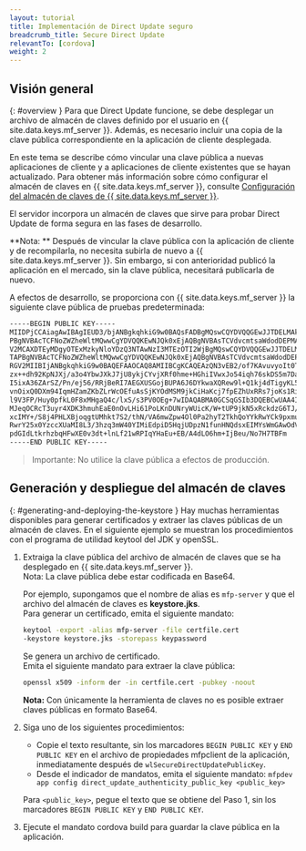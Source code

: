```yaml
---
layout: tutorial
title: Implementación de Direct Update seguro
breadcrumb_title: Secure Direct Update
relevantTo: [cordova]
weight: 2
---
```


## Visión general
{: #overview }
Para que Direct Update funcione, se debe desplegar un archivo de almacén de claves definido por el usuario en {{ site.data.keys.mf_server }}. Además, es necesario incluir una copia de la clave pública correspondiente en la aplicación de cliente desplegada.

En este tema se describe cómo vincular una clave pública a nuevas aplicaciones de cliente y a aplicaciones de cliente existentes que se hayan actualizado. Para obtener más información sobre cómo configurar el almacén de claves en {{ site.data.keys.mf_server }}, consulte [Configuración del almacén de claves de {{ site.data.keys.mf_server }}](../../../authentication-and-security/configuring-the-mobilefirst-server-keystore/).

El servidor incorpora un almacén de claves que sirve para probar Direct Update de forma segura en las fases de desarrollo.

**Nota: **
Después de vincular la clave pública con la aplicación de cliente y de recompilarla, no necesita subirla de nuevo a {{ site.data.keys.mf_server }}. Sin embargo, si con anterioridad publicó la aplicación en el mercado, sin la clave pública, necesitará publicarla de nuevo.

A efectos de desarrollo, se proporciona con {{ site.data.keys.mf_server }} la siguiente clave pública de pruebas predeterminada:

```xml
-----BEGIN PUBLIC KEY-----
MIIDPjCCAiagAwIBAgIEUD3/bjANBgkqhkiG9w0BAQsFADBgMQswCQYDVQQGEwJJTDELMAkGA1UECBMCSUwxETA
PBgNVBAcTCFNoZWZheWltMQwwCgYDVQQKEwNJQk0xEjAQBgNVBAsTCVdvcmtsaWdodDEPMA0GA1UEAxMGV0wgRG
V2MCAXDTEyMDgyOTExMzkyNloYDzQ3NTAwNzI3MTEzOTI2WjBgMQswCQYDVQQGEwJJTDELMAkGA1UECBMCSUwxE
TAPBgNVBAcTCFNoZWZheWltMQwwCgYDVQQKEwNJQk0xEjAQBgNVBAsTCVdvcmtsaWdodDEPMA0GA1UEAxMGV0wg
RGV2MIIBIjANBgkqhkiG9w0BAQEFAAOCAQ8AMIIBCgKCAQEAzQN3vEB2/of7KAvuvyoIt0T7cjaSTjnOBm0N3+q
zx++dh92KpNJXj/a3o4YbwJXkJ7jU8ykjCYvjXRf0hme+HGhiIVwxJo54iqh76skDS5m7DaseFdndZUJ4p7NFVw
I5ixA36ZArSZ/Pn/ej56/RRjBeRI7AEGXUSGojBUPA6J6DYkwaXQRew9l+Q1kj4dTigyKL5Os0vNFaQyYu+bT2E
vnOixQ0DXm94IqmHZamZKbZLrWcOEfuAsSjKYOdMSM9jkCiHaKcj7fpEZhUxRRs7joKs1Ri4ihs6JeUvMEiG4gK
l9V3FP/Huy0pfkL0F8xMHgaQ4c/lxS/s3PV0OEg+7wIDAQABMA0GCSqGSIb3DQEBCwUAA4IBAQAgEhhqRl2Rgkt
MJeqOCRcT3uyr4XDK3hmuhEaE0nOvLHi61PoLKnDUNryWUicK/W+tUP9jkN5xRckdzG6TJ/HPySmZ7Adr6QRFu+
xcIMY+/S8j4PHLXBjoqgtUMhkt7S2/thN/VA6mwZpw4Ol0Pa2hyT2TkhQoYYkRwYCk9pxmuBCoH/eCWpSxquNny
RwrY25x0YzccXUaMI8L3/3hzq3mW40YIMiEdpiD5HqjUDpzN1funHNQdsxEIMYsWmGAwOdV5slFzyrH+ErUYUFA
pdGIdLtkrhzbqHFwXE0v3dt+lnLf21wRPIqYHaEu+EB/A4dLO6hm+IjBeu/No7H7TBFm
-----END PUBLIC KEY-----
```

> Importante: No utilice la clave pública a efectos de producción.

## Generación y despliegue del almacén de claves
{: #generating-and-deploying-the-keystore }
Hay muchas herramientas disponibles para generar certificados y extraer las claves públicas de un almacén de claves. En el siguiente ejemplo se muestran los procedimientos con el programa de utilidad keytool del JDK y openSSL.

1. Extraiga la clave pública del archivo de almacén de claves que se ha desplegado en {{ site.data.keys.mf_server }}.  
   Nota: La clave pública debe estar codificada en Base64.
    
   Por ejemplo, supongamos que el nombre de alias es `mfp-server` y que el archivo del almacén de claves es **keystore.jks**.  
   Para generar un certificado, emita el siguiente mandato:
    
   ```bash
   keytool -export -alias mfp-server -file certfile.cert
   -keystore keystore.jks -storepass keypassword
   ```
    
   Se genera un archivo de certificado.  
   Emita el siguiente mandato para extraer la clave pública:
    
   ```bash
   openssl x509 -inform der -in certfile.cert -pubkey -noout
   ```
    
   **Nota:** Con únicamente la herramienta de claves no es posible extraer claves públicas en formato Base64.
    
2. Siga uno de los siguientes procedimientos:
    * Copie el texto resultante, sin los marcadores `BEGIN PUBLIC KEY` y `END PUBLIC KEY` en el archivo de propiedades mfpclient de la aplicación, inmediatamente después de `wlSecureDirectUpdatePublicKey`.
    * Desde el indicador de mandatos, emita el siguiente mandato:
`mfpdev app config direct_update_authenticity_public_key <public_key>` 
    
    Para `<public_key>`, pegue el texto que se obtiene del Paso 1, sin los marcadores `BEGIN PUBLIC KEY` y `END PUBLIC KEY`.

3. Ejecute el mandato cordova build para guardar la clave pública en la aplicación.


